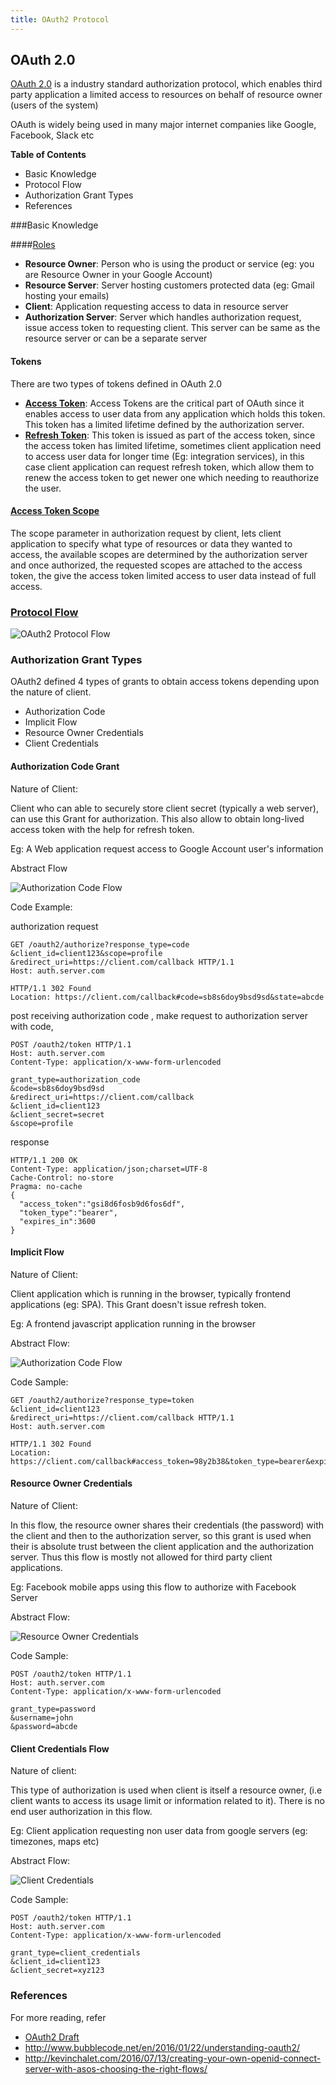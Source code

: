 ```yaml
---
title: OAuth2 Protocol
---
```

## OAuth 2.0

[OAuth 2.0](https://tools.ietf.org/html/rfc6749) is a industry standard authorization protocol, which enables third party application a limited access to resources on behalf of resource owner (users of the system)

OAuth is widely being used in many major internet companies like Google, Facebook, Slack etc

**Table of Contents**
- Basic Knowledge
- Protocol Flow
- Authorization Grant Types
- References

###Basic Knowledge

####[Roles](https://tools.ietf.org/html/rfc6749#section-1.1)
- **Resource Owner**:
  Person who is using the product or service (eg: you are Resource Owner in your Google Account)
- **Resource Server**:
  Server hosting customers protected data (eg: Gmail hosting your emails)
- **Client**:
  Application requesting access to data in resource server
- **Authorization Server**:
  Server which handles authorization request, issue access token to requesting client. This server can be same as the resource server or can be a separate server

#### Tokens

There are two types of tokens defined in OAuth 2.0

- **[Access Token](https://tools.ietf.org/html/rfc6749#section-1.4)**:
  Access Tokens are the critical part of OAuth since it enables access to user data from any application which holds this token. This token has a limited lifetime defined by the authorization server.
- **[Refresh Token](https://tools.ietf.org/html/rfc6749#section-1.5)**:
  This token is issued as part of the access token, since the access token has limited lifetime, sometimes client application need to access user data for longer time (Eg: integration services), in this case client application can request refresh token, which allow them to renew the access token to get newer one which needing to reauthorize the user.



#### [Access Token Scope](https://tools.ietf.org/html/rfc6749#section-3.3)

The scope parameter in authorization request by client, lets client application to specify what type of resources or data they wanted to access, the available scopes are determined by the authorization server and once authorized, the requested scopes are attached to the access token, the give the access token limited access to user data instead of full access.


### [Protocol Flow](https://tools.ietf.org/html/rfc6749#section-1.2)

![OAuth2 Protocol Flow](https://assets.digitalocean.com/articles/oauth/abstract_flow.png)



### Authorization Grant Types

OAuth2 defined 4 types of grants to obtain access tokens depending upon the nature of client.

- Authorization Code
- Implicit Flow
- Resource Owner Credentials
- Client Credentials


#### Authorization Code Grant

Nature of Client:

Client who can able to securely store client secret (typically a web server), can use this Grant for authorization. This also allow to obtain long-lived access token with the help for refresh token.

Eg: A Web application request access to Google Account user's information

Abstract Flow

![Authorization Code Flow](http://kevinchalet.com/2016/07/13/creating-your-own-openid-connect-server-with-asos-choosing-the-right-flows/authorization-code-flow.png)

Code Example:

authorization request
```
GET /oauth2/authorize?response_type=code
&client_id=client123&scope=profile
&redirect_uri=https://client.com/callback HTTP/1.1
Host: auth.server.com
```

```
HTTP/1.1 302 Found
Location: https://client.com/callback#code=sb8s6doy9bsd9sd&state=abcde
```

post receiving authorization code , make request to authorization server with code,

```
POST /oauth2/token HTTP/1.1
Host: auth.server.com
Content-Type: application/x-www-form-urlencoded

grant_type=authorization_code
&code=sb8s6doy9bsd9sd
&redirect_uri=https://client.com/callback
&client_id=client123
&client_secret=secret
&scope=profile
```

response
```
HTTP/1.1 200 OK
Content-Type: application/json;charset=UTF-8
Cache-Control: no-store
Pragma: no-cache
{
  "access_token":"gsi8d6fosb9d6fos6df",
  "token_type":"bearer",
  "expires_in":3600
}
```


#### Implicit Flow

Nature of Client:

Client application which is running in the browser, typically frontend applications (eg: SPA). This Grant doesn't issue refresh token.

Eg: A frontend javascript application running in the browser

Abstract Flow:

![Authorization Code Flow](http://kevinchalet.com/2016/07/13/creating-your-own-openid-connect-server-with-asos-choosing-the-right-flows/implicit-flow.png)

Code Sample:

```
GET /oauth2/authorize?response_type=token
&client_id=client123
&redirect_uri=https://client.com/callback HTTP/1.1
Host: auth.server.com
```

```
HTTP/1.1 302 Found
Location: https://client.com/callback#access_token=98y2b38&token_type=bearer&expires_in=3600&state=abcde
```

#### Resource Owner Credentials

Nature of Client:

In this flow, the resource owner shares their credentials (the password) with the client and then to the authorization server, so this grant is used when their is absolute trust between the client application and the authorization server. Thus this flow is mostly not allowed for third party client applications.

Eg: Facebook mobile apps using this flow to authorize with Facebook Server

Abstract Flow:

![Resource Owner Credentials](http://kevinchalet.com/2016/07/13/creating-your-own-openid-connect-server-with-asos-choosing-the-right-flows/resource-owner-password-flow.png)

Code Sample:

```
POST /oauth2/token HTTP/1.1
Host: auth.server.com
Content-Type: application/x-www-form-urlencoded

grant_type=password
&username=john
&password=abcde
```


#### Client Credentials Flow

Nature of client:

This type of authorization is used when client is itself a resource owner, (i.e client wants to access its usage limit or information related to it). There is no end user authorization in this flow.

Eg: Client application requesting non user data from google servers (eg: timezones, maps etc)


Abstract Flow:

![Client Credentials](http://kevinchalet.com/2016/07/13/creating-your-own-openid-connect-server-with-asos-choosing-the-right-flows/client-credentials-flow.png)

Code Sample:

```
POST /oauth2/token HTTP/1.1
Host: auth.server.com
Content-Type: application/x-www-form-urlencoded

grant_type=client_credentials
&client_id=client123
&client_secret=xyz123
```

### References

For more reading, refer

- [OAuth2 Draft](https://tools.ietf.org/html/rfc6749)
- http://www.bubblecode.net/en/2016/01/22/understanding-oauth2/
- http://kevinchalet.com/2016/07/13/creating-your-own-openid-connect-server-with-asos-choosing-the-right-flows/
